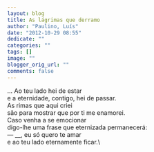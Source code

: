 ```yaml
---
layout: blog
title: As lágrimas que derramo
author: "Paulino, Luís"
date: "2012-10-29 08:55"
dedicate: ""
categories: ""
tags: []
image: ""
blogger_orig_url: ""
comments: false
---
```


... Ao teu lado hei de estar\
e a eternidade, contigo, hei de passar.\
As rimas que aqui criei\
são para mostrar que por ti me enamorei.\
Caso venha a se emocionar\
digo-lhe uma frase que eternizada permanecerá:\
— **\_\_**, eu só quero te amar\
e ao teu lado eternamente ficar.\
